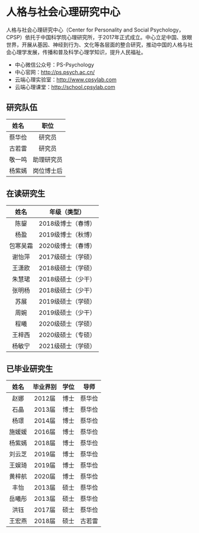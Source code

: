 # 人格与社会心理研究中心

人格与社会心理研究中心（Center for Personality and Social Psychology，CPSP）依托于中国科学院心理研究所，于2017年正式成立。中心立足中国、放眼世界，开展从基因、神经到行为、文化等各层面的整合研究，推动中国的人格与社会心理学发展，传播和普及科学心理学知识，提升人民福祉。

- 中心微信公众号：PS-Psychology
- 中心官网：http://ps.psych.ac.cn/
- 云端心理实验室：http://www.cpsylab.com
- 云端心理课堂：http://school.cpsylab.com

## 研究队伍

|姓名|职位|
| :-: | :-: |
|蔡华俭|研究员|
|古若雷|研究员|
|敬一鸣|助理研究员|
|杨紫嫣|岗位博士后|

## 在读研究生

|姓名|年级（类型）|
| :-: | :-: |
|陈鋆|2018级博士（春博）|
|杨盈|2019级博士（秋博）|
|包寒吴霜|2020级博士（春博）|
|谢怡萍|2017级硕士（学硕）|
|王潇欧|2018级硕士（学硕）|
|朱慧珺|2018级硕士（少干）|
|张明杨|2018级硕士（少干）|
|苏展|2019级硕士（学硕）|
|周婉|2019级硕士（少干）|
|程曦|2020级硕士（学硕）|
|王梓西|2020级硕士（专硕）|
|杨敏宁|2021级硕士（学硕）|

## 已毕业研究生

|姓名|毕业界别|学位|导师|
| :-: | :-: | :-: | :-: |
|赵娜|2012届|博士|蔡华俭|
|石晶|2013届|博士|蔡华俭|
|杨璟|2014届|博士|蔡华俭|
|施媛媛|2016届|博士|蔡华俭|
|杨紫嫣|2018届|博士|蔡华俭|
|刘云芝|2019届|博士|蔡华俭|
|王娱琦|2019届|博士|蔡华俭|
|黄梓航|2020届|博士|蔡华俭|
|丰怡|2013届|硕士|蔡华俭|
|岳曦彤|2013届|硕士|蔡华俭|
|洪钰|2017届|硕士|蔡华俭|
|王宏燕|2018届|硕士|古若雷|
